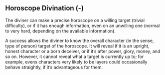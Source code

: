 ## Horoscope Divination (-)

The diviner can make a precise horoscope on a willing target (trivial
difficulty), or if it has enough information, even on an unwilling one
(normal to very hard, depending on the available information).

A success allows the diviner to know the overall character (in the sense, type
of person) target of the horoscope. It will reveal if it is an upright, honest
character or a born deceiver, or if it’s after power, glory, money, and so on.
However, it cannot reveal what a target is currently up to; for example, evens
characters very likely to be layers could occasionally behave straightly, if
it’s advantageous for them.

